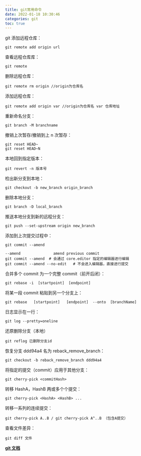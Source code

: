 ```yaml
---
title: git常用命令
date: 2022-01-18 10:30:46
categories: git
toc: true
---
```


git 添加远程仓库：

```
git remote add origin url
```

查看远程仓库库：

```
git remote
```

删除远程仓库：

```
git remote rm origin //origin为仓库名
```

添加远程仓库：

```
git remote add origin var //origin为仓库名 var 仓库地址
```

重新命名分支：

```
git branch -M branchname
```

撤销上次暂存/撤销到上 n 次暂存：

```
git reset HEAD~
git reset HEAD~N
```

<!--more-->

本地回到指定版本：

```
git revert -n 版本号
```

检出新分支到本地：

```
git checkout -b new_branch origin_branch
```

删除本地分支：

```
git branch -D local_branch
```

推送本地分支到新的远程分支：

```
git push --set-upstream origin new_branch
```

添加到上次提交过程中：

```
git commit --amend

--amend               amend previous commit
git commit --amend  # 会通过 core.editor 指定的编辑器进行编辑
git commit --amend --no-edit   # 不会进入编辑器，直接进行提交
```

合并多个 commit 为一个完整 commit（前开后闭）：

```
git rebase -i  [startpoint]  [endpoint]
```

将某一段 commit 粘贴到另一个分支上：

```
git rebase   [startpoint]   [endpoint]  --onto  [branchName]
```

日志显示在一行：

```
git log --pretty=oneline
```

还原删除分支（本地）

```
git reflog 已删除分支id
```

恢复分支 ddd94a4 名为 reback_remove_branch：

```
git checkout -b reback_remove_branch ddd94a4
```

将指定的提交（commit）应用于其他分支：

```
git cherry-pick <commitHash>
```

转移 HashA，HashB 两或多个个提交：

```
git cherry-pick <HashA> <HashB> ...
```

转移一系列的连续提交：

```
git cherry-pick A..B / git cherry-pick A^..B （包含A提交）
```

查看文件差异：

```
git diff 文件
```

**[git 文档](https://git-scm.com/book/zh/v2)**
